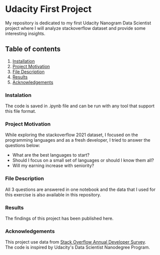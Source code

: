 # Udacity First Project
My repository is dedicated to my first Udacity Nanogram Data Scientist project where I will analyze stackoverflow dataset and provide some interesting insights.

## Table of contents
1. [Installation](#installation)
2. [Project Motivation](#motivation)
3. [File Description](#file)
4. [Results](#results)
5. [Acknowledgements](#acknowledgements)

### Instalation <a name="installation"></a>
The code is saved in .ipynb file and can be run with any tool that support this file format.

### Project Motivation <a name="motivation"></a>
While exploring the stackoverflow 2021 dataset, I focused on the programming languages and as a fresh developer, I tried to answer the questions below:
- What are the best languages to start?
- Should I focus on a small set of languages or should I know them all?
- Will my earning increase with seniority?

### File Description <a name="file"></a>
All 3 questions are answered in one notebook and the data that I used for this exercise is also available in this repository.

### Results <a name="results"></a>
The findings of this project has been published here.

### Acknowledgements <a name="acknowledgements"></a>
This project use data from [Stack Overflow Annual Developer Survey](https://insights.stackoverflow.com/survey).\
The code is inspired by Udacity's Data Scientist Nanodegree Program.
